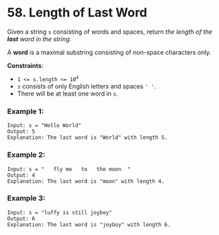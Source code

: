 # 58. Length of Last Word

Given a string `s` consisting of words and spaces, return _the length of the_ **_last_** _word in the string._

A **word** is a maximal substring consisting of non-space characters only.

**Constraints**:
- <code>1 <= s.length <= 10<sup>4</sup></code>
- `s` consists of only English letters and spaces `' '`.  
- There will be at least one word in `s`.

### Example 1:
```
Input: s = "Hello World"
Output: 5
Explanation: The last word is "World" with length 5.
```

### Example 2:
```
Input: s = "   fly me   to   the moon  "
Output: 4
Explanation: The last word is "moon" with length 4.
```

### Example 3:
```
Input: s = "luffy is still joyboy"
Output: 6
Explanation: The last word is "joyboy" with length 6.
```
